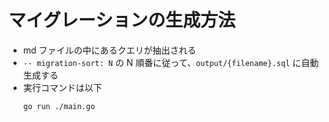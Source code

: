 # マイグレーションの生成方法

- md ファイルの中にあるクエリが抽出される
- `-- migration-sort: N` の N 順番に従って、`output/{filename}.sql` に自動生成する
- 実行コマンドは以下
  ```bash
  go run ./main.go
  ```
